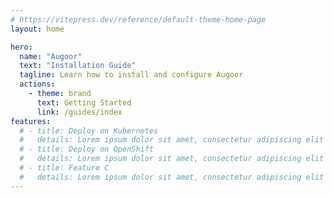```yaml
---
# https://vitepress.dev/reference/default-theme-home-page
layout: home

hero:
  name: "Augoor"
  text: "Installation Guide"
  tagline: Learn how to install and configure Augoor
  actions:
    - theme: brand
      text: Getting Started
      link: /guides/index
features:
  # - title: Deploy on Kubernetes
  #   details: Lorem ipsum dolor sit amet, consectetur adipiscing elit
  # - title: Deploy on OpenShift
  #   details: Lorem ipsum dolor sit amet, consectetur adipiscing elit
  # - title: Feature C
  #   details: Lorem ipsum dolor sit amet, consectetur adipiscing elit
---
```


